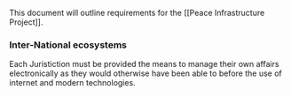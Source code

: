 
This document will outline requirements for the [[Peace Infrastructure Project]]. 


### Inter-National ecosystems

Each Juristiction must be provided the means to manage their own affairs electronically as they would otherwise have been able to before the use of internet and modern technologies.

